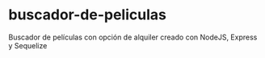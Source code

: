 # buscador-de-peliculas
Buscador de películas con opción de alquiler creado con NodeJS, Express y Sequelize
